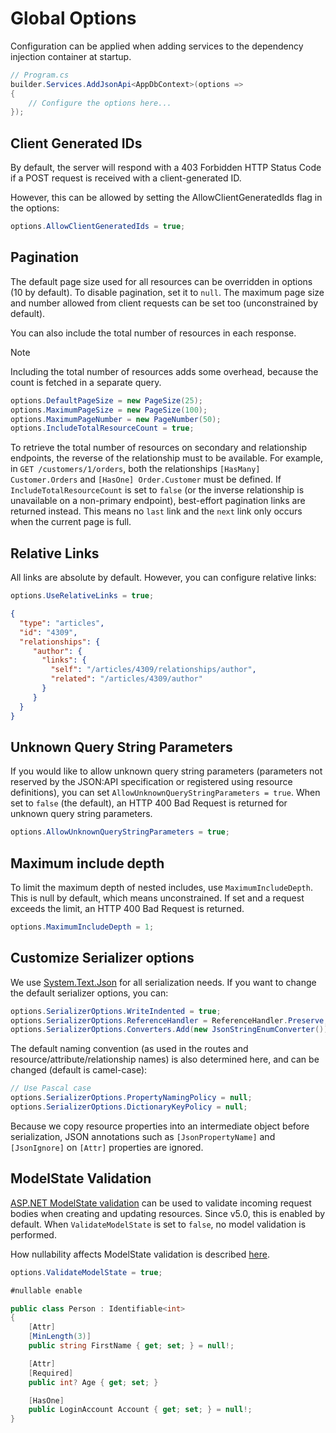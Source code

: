 # Global Options

Configuration can be applied when adding services to the dependency injection container at startup.

```c#
// Program.cs
builder.Services.AddJsonApi<AppDbContext>(options =>
{
    // Configure the options here...
});
```

## Client Generated IDs

By default, the server will respond with a 403 Forbidden HTTP Status Code if a POST request is received with a client-generated ID.

However, this can be allowed by setting the AllowClientGeneratedIds flag in the options:

```c#
options.AllowClientGeneratedIds = true;
```

## Pagination

The default page size used for all resources can be overridden in options (10 by default). To disable pagination, set it to `null`.
The maximum page size and number allowed from client requests can be set too (unconstrained by default).

You can also include the total number of resources in each response.

> [!NOTE]
> Including the total number of resources adds some overhead, because the count is fetched in a separate query.

```c#
options.DefaultPageSize = new PageSize(25);
options.MaximumPageSize = new PageSize(100);
options.MaximumPageNumber = new PageNumber(50);
options.IncludeTotalResourceCount = true;
```

To retrieve the total number of resources on secondary and relationship endpoints, the reverse of the relationship must to be available. For example, in `GET /customers/1/orders`, both the relationships `[HasMany] Customer.Orders` and `[HasOne] Order.Customer` must be defined.
If `IncludeTotalResourceCount` is set to `false` (or the inverse relationship is unavailable on a non-primary endpoint), best-effort pagination links are returned instead. This means no `last` link and the `next` link only occurs when the current page is full.

## Relative Links

All links are absolute by default. However, you can configure relative links:

```c#
options.UseRelativeLinks = true;
```

```json
{
  "type": "articles",
  "id": "4309",
  "relationships": {
     "author": {
       "links": {
         "self": "/articles/4309/relationships/author",
         "related": "/articles/4309/author"
       }
     }
  }
}
```

## Unknown Query String Parameters

If you would like to allow unknown query string parameters (parameters not reserved by the JSON:API specification or registered using resource definitions), you can set `AllowUnknownQueryStringParameters = true`. When set to `false` (the default), an HTTP 400 Bad Request is returned for unknown query string parameters.

```c#
options.AllowUnknownQueryStringParameters = true;
```

## Maximum include depth

To limit the maximum depth of nested includes, use `MaximumIncludeDepth`. This is null by default, which means unconstrained. If set and a request exceeds the limit, an HTTP 400 Bad Request is returned.

```c#
options.MaximumIncludeDepth = 1;
```

## Customize Serializer options

We use [System.Text.Json](https://www.nuget.org/packages/System.Text.Json) for all serialization needs.
If you want to change the default serializer options, you can:

```c#
options.SerializerOptions.WriteIndented = true;
options.SerializerOptions.ReferenceHandler = ReferenceHandler.Preserve;
options.SerializerOptions.Converters.Add(new JsonStringEnumConverter());
```

The default naming convention (as used in the routes and resource/attribute/relationship names) is also determined here, and can be changed (default is camel-case):

```c#
// Use Pascal case
options.SerializerOptions.PropertyNamingPolicy = null;
options.SerializerOptions.DictionaryKeyPolicy = null;
```

Because we copy resource properties into an intermediate object before serialization, JSON annotations such as `[JsonPropertyName]` and `[JsonIgnore]` on `[Attr]` properties are ignored.


## ModelState Validation

[ASP.NET ModelState validation](https://docs.microsoft.com/en-us/aspnet/core/mvc/models/validation) can be used to validate incoming request bodies when creating and updating resources. Since v5.0, this is enabled by default.
When `ValidateModelState` is set to `false`, no model validation is performed.

How nullability affects ModelState validation is described [here](~/usage/resources/nullability.md).

```c#
options.ValidateModelState = true;
```

```c#
#nullable enable

public class Person : Identifiable<int>
{
    [Attr]
    [MinLength(3)]
    public string FirstName { get; set; } = null!;

    [Attr]
    [Required]
    public int? Age { get; set; }

    [HasOne]
    public LoginAccount Account { get; set; } = null!;
}
```
